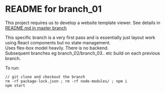 # README for branch_01 #

This project requires us to develop a website template viewer. See details in [README.md in master branch](https://github.com/bganguly/website-template-viewer-ui/tree/master#readme) 

This specific branch is a very first pass and is essentially just layout work using React components but no state management.  
Uses flex-box model heavily. There is no backend.  
Subsequent branches eg branch_02/branch_03.. etc build on each previous branch.

To run:
```
// git clone and checkout the branch
rm -rf package-lock.json ; rm -rf node-modules/ ; npm i
npm start
```